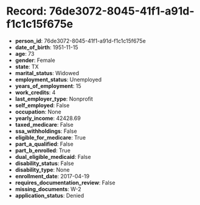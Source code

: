 # Record: 76de3072-8045-41f1-a91d-f1c1c15f675e

- **person_id**: 76de3072-8045-41f1-a91d-f1c1c15f675e
- **date_of_birth**: 1951-11-15
- **age**: 73
- **gender**: Female
- **state**: TX
- **marital_status**: Widowed
- **employment_status**: Unemployed
- **years_of_employment**: 15
- **work_credits**: 4
- **last_employer_type**: Nonprofit
- **self_employed**: False
- **occupation**: None
- **yearly_income**: 42428.69
- **taxed_medicare**: False
- **ssa_withholdings**: False
- **eligible_for_medicare**: True
- **part_a_qualified**: False
- **part_b_enrolled**: True
- **dual_eligible_medicaid**: False
- **disability_status**: False
- **disability_type**: None
- **enrollment_date**: 2017-04-19
- **requires_documentation_review**: False
- **missing_documents**: W-2
- **application_status**: Denied